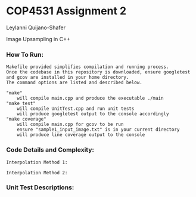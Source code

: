 # COP4531 Assignment 2
Leylanni Quijano-Shafer

Image Upsampling in C++

### How To Run:
    Makefile provided simplifies compilation and running process.
    Once the codebase in this repository is downloaded, ensure googletest and gcov are installed in your home directory.
    The command options are listed and described below.

    "make"
        will compile main.cpp and produce the executable ./main
    "make test"
        will compile UnitTest.cpp and run unit tests
        will produce googletest output to the console accordingly
    "make coverage"
        will compile main.cpp for gcov to be run
        ensure "sample1_input_image.txt" is in your current directory
        will produce line coverage output to the console

### Code Details and Complexity:
    Interpolation Method 1:

    Interpolation Method 2:


### Unit Test Descriptions:
    